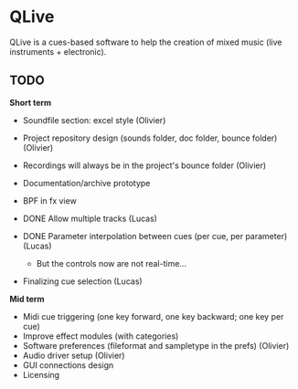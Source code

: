 QLive
=====

QLive is a cues-based software to help the creation of mixed music 
(live instruments + electronic).
  
TODO
----

**Short term**

- Soundfile section: excel style (Olivier)
- Project repository design (sounds folder, doc folder, bounce folder) (Olivier)
- Recordings will always be in the project's bounce folder (Olivier)

- Documentation/archive prototype
- BPF in fx view

- DONE Allow multiple tracks (Lucas)
- DONE Parameter interpolation between cues (per cue, per parameter) (Lucas)
    - But the controls now are not real-time...
- Finalizing cue selection (Lucas)


**Mid term**

- Midi cue triggering (one key forward, one key backward; one key per cue)
- Improve effect modules (with categories)
- Software preferences (fileformat and sampletype in the prefs) (Olivier)
- Audio driver setup (Olivier)
- GUI connections design
- Licensing